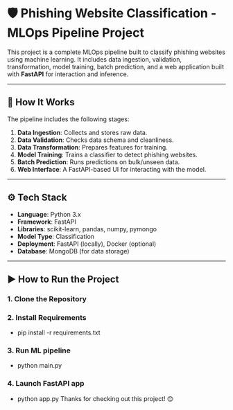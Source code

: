 # 🛡️ Phishing Website Classification - MLOps Pipeline Project

This project is a complete MLOps pipeline built to classify phishing websites using machine learning. It includes data ingestion, validation, transformation, model training, batch prediction, and a web application built with **FastAPI** for interaction and inference.

---

## 🚀 How It Works

The pipeline includes the following stages:

1. **Data Ingestion**: Collects and stores raw data.
2. **Data Validation**: Checks data schema and cleanliness.
3. **Data Transformation**: Prepares features for training.
4. **Model Training**: Trains a classifier to detect phishing websites.
5. **Batch Prediction**: Runs predictions on bulk/unseen data.
6. **Web Interface**: A FastAPI-based UI for interacting with the model.

---

## ⚙️ Tech Stack

- **Language**: Python 3.x  
- **Framework**: FastAPI  
- **Libraries**: scikit-learn, pandas, numpy, pymongo  
- **Model Type**: Classification  
- **Deployment**: FastAPI (locally), Docker (optional)  
- **Database**: MongoDB (for data storage)
  
---

## ▶️ How to Run the Project

### 1. Clone the Repository
### 2. Install Requirements
  - pip install -r requirements.txt
### 3. Run ML pipeline
  - python main.py
### 4. Launch FastAPI app
  - python app.py
Thanks for checking out this project! 😊
